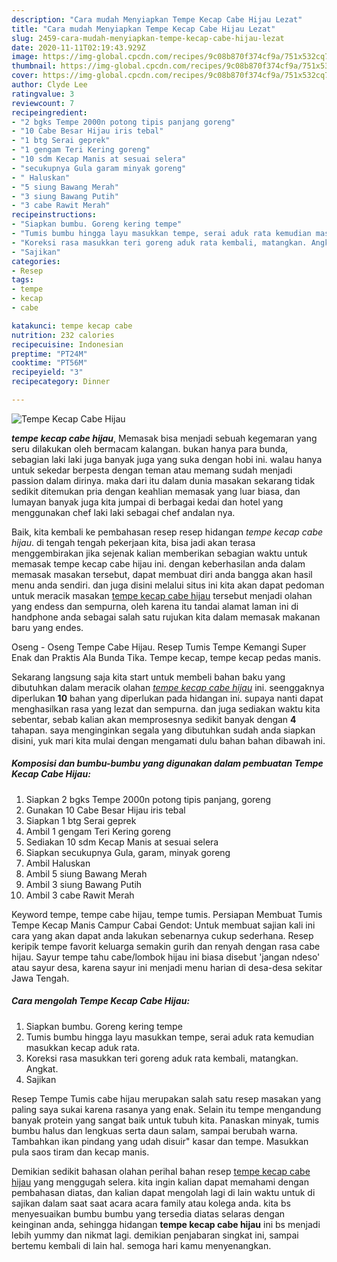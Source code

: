 ```yaml
---
description: "Cara mudah Menyiapkan Tempe Kecap Cabe Hijau Lezat"
title: "Cara mudah Menyiapkan Tempe Kecap Cabe Hijau Lezat"
slug: 2459-cara-mudah-menyiapkan-tempe-kecap-cabe-hijau-lezat
date: 2020-11-11T02:19:43.929Z
image: https://img-global.cpcdn.com/recipes/9c08b870f374cf9a/751x532cq70/tempe-kecap-cabe-hijau-foto-resep-utama.jpg
thumbnail: https://img-global.cpcdn.com/recipes/9c08b870f374cf9a/751x532cq70/tempe-kecap-cabe-hijau-foto-resep-utama.jpg
cover: https://img-global.cpcdn.com/recipes/9c08b870f374cf9a/751x532cq70/tempe-kecap-cabe-hijau-foto-resep-utama.jpg
author: Clyde Lee
ratingvalue: 3
reviewcount: 7
recipeingredient:
- "2 bgks Tempe 2000n potong tipis panjang goreng"
- "10 Cabe Besar Hijau iris tebal"
- "1 btg Serai geprek"
- "1 gengam Teri Kering goreng"
- "10 sdm Kecap Manis at sesuai selera"
- "secukupnya Gula garam minyak goreng"
- " Haluskan"
- "5 siung Bawang Merah"
- "3 siung Bawang Putih"
- "3 cabe Rawit Merah"
recipeinstructions:
- "Siapkan bumbu. Goreng kering tempe"
- "Tumis bumbu hingga layu masukkan tempe, serai aduk rata kemudian masukkan kecap aduk rata."
- "Koreksi rasa masukkan teri goreng aduk rata kembali, matangkan. Angkat."
- "Sajikan"
categories:
- Resep
tags:
- tempe
- kecap
- cabe

katakunci: tempe kecap cabe 
nutrition: 232 calories
recipecuisine: Indonesian
preptime: "PT24M"
cooktime: "PT56M"
recipeyield: "3"
recipecategory: Dinner

---
```



![Tempe Kecap Cabe Hijau](https://img-global.cpcdn.com/recipes/9c08b870f374cf9a/751x532cq70/tempe-kecap-cabe-hijau-foto-resep-utama.jpg)

<b><i>tempe kecap cabe hijau</i></b>, Memasak bisa menjadi sebuah kegemaran yang seru dilakukan oleh bermacam kalangan. bukan hanya para bunda, sebagian laki laki juga banyak juga yang suka dengan hobi ini. walau hanya untuk sekedar berpesta dengan teman atau memang sudah menjadi passion dalam dirinya. maka dari itu dalam dunia masakan sekarang tidak sedikit ditemukan pria dengan keahlian memasak yang luar biasa, dan lumayan banyak juga kita jumpai di berbagai kedai dan hotel yang menggunakan chef laki laki sebagai chef andalan nya.

Baik, kita kembali ke pembahasan resep resep hidangan <i>tempe kecap cabe hijau</i>. di tengah tengah pekerjaan kita, bisa jadi akan terasa menggembirakan jika sejenak kalian memberikan sebagian waktu untuk memasak tempe kecap cabe hijau ini. dengan keberhasilan anda dalam memasak masakan tersebut, dapat membuat diri anda bangga akan hasil menu anda sendiri. dan juga disini melalui situs ini kita akan dapat pedoman untuk meracik masakan <u>tempe kecap cabe hijau</u> tersebut menjadi olahan yang endess dan sempurna, oleh karena itu tandai alamat laman ini di handphone anda sebagai salah satu rujukan kita dalam memasak makanan baru yang endes.

Oseng - Oseng Tempe Cabe Hijau. Resep Tumis Tempe Kemangi Super Enak dan Praktis Ala Bunda Tika. Tempe kecap, tempe kecap pedas manis.


Sekarang langsung saja kita start untuk membeli bahan baku yang dibutuhkan dalam meracik olahan <u><i>tempe kecap cabe hijau</i></u> ini. seenggaknya diperlukan <b>10</b> bahan yang diperlukan pada hidangan ini. supaya nanti dapat menghasilkan rasa yang lezat dan sempurna. dan juga sediakan waktu kita sebentar, sebab kalian akan memprosesnya sedikit banyak dengan <b>4</b> tahapan. saya menginginkan segala yang dibutuhkan sudah anda siapkan disini, yuk mari kita mulai dengan mengamati dulu bahan bahan dibawah ini.

<!--inarticleads1-->

##### Komposisi dan bumbu-bumbu yang digunakan dalam pembuatan Tempe Kecap Cabe Hijau:

1. Siapkan 2 bgks Tempe 2000n potong tipis panjang, goreng
1. Gunakan 10 Cabe Besar Hijau iris tebal
1. Siapkan 1 btg Serai geprek
1. Ambil 1 gengam Teri Kering goreng
1. Sediakan 10 sdm Kecap Manis at sesuai selera
1. Siapkan secukupnya Gula, garam, minyak goreng
1. Ambil  Haluskan
1. Ambil 5 siung Bawang Merah
1. Ambil 3 siung Bawang Putih
1. Ambil 3 cabe Rawit Merah


Keyword tempe, tempe cabe hijau, tempe tumis. Persiapan Membuat Tumis Tempe Kecap Manis Campur Cabai Gendot: Untuk membuat sajian kali ini cara yang akan dapat anda lakukan sebenarnya cukup sederhana. Resep keripik tempe favorit keluarga semakin gurih dan renyah dengan rasa cabe hijau. Sayur tempe tahu cabe/lombok hijau ini biasa disebut &#39;jangan ndeso&#39; atau sayur desa, karena sayur ini menjadi menu harian di desa-desa sekitar Jawa Tengah. 

<!--inarticleads2-->

##### Cara mengolah Tempe Kecap Cabe Hijau:

1. Siapkan bumbu. Goreng kering tempe
1. Tumis bumbu hingga layu masukkan tempe, serai aduk rata kemudian masukkan kecap aduk rata.
1. Koreksi rasa masukkan teri goreng aduk rata kembali, matangkan. Angkat.
1. Sajikan


Resep Tempe Tumis cabe hijau merupakan salah satu resep masakan yang paling saya sukai karena rasanya yang enak. Selain itu tempe mengandung banyak protein yang sangat baik untuk tubuh kita. Panaskan minyak, tumis bumbu halus dan lengkuas serta daun salam, sampai berubah warna. Tambahkan ikan pindang yang udah disuir&#34; kasar dan tempe. Masukkan pula saos tiram dan kecap manis. 

Demikian sedikit bahasan olahan perihal bahan resep <u>tempe kecap cabe hijau</u> yang menggugah selera. kita ingin kalian dapat memahami dengan pembahasan diatas, dan kalian dapat mengolah lagi di lain waktu untuk di sajikan dalam saat saat acara acara family atau kolega anda. kita bs menyesuaikan bumbu bumbu yang tersedia diatas selaras dengan keinginan anda, sehingga hidangan <b>tempe kecap cabe hijau</b> ini bs menjadi lebih yummy dan nikmat lagi. demikian penjabaran singkat ini, sampai bertemu kembali di lain hal. semoga hari kamu menyenangkan.
